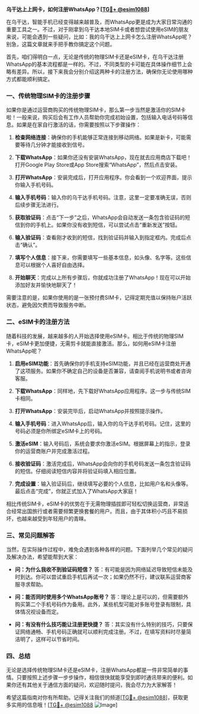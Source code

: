 **乌干达上上网卡，如何注册WhatsApp？[[TG💪+ @esim1088](https://t.me/s/esim1088)]**

在乌干达，智能手机已经变得越来越普及，而WhatsApp更是成为大家日常沟通的重要工具之一。不过，对于刚拿到乌干达本地SIM卡或者想尝试使用eSIM的朋友来说，可能会遇到一些疑问，比如：我的乌干达上上网卡怎么注册WhatsApp呢？别急，这篇文章就来手把手教你搞定这个问题。

首先，咱们得明白一点，无论是传统的物理SIM卡还是eSIM卡，在乌干达注册WhatsApp的基本流程都是一样的。不过，不同类型的卡可能在具体操作细节上会略有差异。所以，接下来我会分别介绍这两种卡的注册方法，确保你无论使用哪种方式都能顺利搞定。

### 一、传统物理SIM卡的注册步骤

如果你是通过运营商购买的传统物理SIM卡，那么第一步当然是激活你的SIM卡啦！一般来说，购买后会有工作人员帮助你完成初始设置，包括输入电话号码等信息。如果是在家自行激活的话，你需要按照以下步骤操作：

1. **检查网络连接**：确保你的手机能够正常连接到移动网络。如果是新卡，可能需要等待几分钟才能接收到信号。
   
2. **下载WhatsApp**：如果你还没有安装WhatsApp，现在就去应用商店下载吧！打开Google Play Store或App Store搜索“WhatsApp”，然后点击安装。

3. **打开WhatsApp**：安装完成后，打开应用程序。你会看到一个欢迎界面，提示你输入手机号码。

4. **输入手机号码**：输入你的乌干达手机号码。注意，这里一定要准确无误，否则后续步骤无法进行。

5. **获取验证码**：点击“下一步”之后，WhatsApp会自动发送一条包含验证码的短信到你的手机上。如果你没有收到短信，可以尝试点击“重新发送”按钮。

6. **输入验证码**：查看刚才收到的短信，找到验证码并输入到指定框内。完成后点击“确认”。

7. **填写个人信息**：接下来，你需要填写一些基本信息，如头像、名字等。这些信息可以根据个人喜好自由选择。

8. **开始聊天**：完成以上所有步骤后，你就成功注册了WhatsApp！现在可以开始添加好友并愉快地聊天了！

需要注意的是，如果你使用的是一张预付费SIM卡，记得定期充值以保持账户活跃状态，避免因欠费而导致服务中断。

### 二、eSIM卡的注册方法

随着科技的发展，越来越多的人开始选择使用eSIM卡。相比于传统的物理SIM卡，eSIM卡更加便捷，无需剪卡就能直接激活。那么，如何用eSIM卡注册WhatsApp呢？

1. **启用eSIM功能**：首先确保你的手机支持eSIM功能，并且已经在运营商处开通了这项服务。如果你不确定自己的设备是否兼容，请查阅手机说明书或者咨询客服。

2. **下载WhatsApp**：同样地，先下载好WhatsApp应用程序。这一步与传统SIM卡相同。

3. **打开WhatsApp**：安装完毕后，启动WhatsApp并按照提示操作。

4. **输入手机号码**：进入WhatsApp后，输入你的乌干达手机号码。记住，这里的号码必须是你所绑定eSIM卡上的号码。

5. **激活eSIM**：输入号码后，系统会要求你激活eSIM。根据屏幕上的指示，登录你的运营商账户并完成激活过程。

6. **接收验证码**：激活完成后，WhatsApp会向你的手机号码发送一条包含验证码的短信。仔细阅读短信内容并将验证码填入相应位置。

7. **完成设置**：输入验证码后，继续填写必要的个人信息，比如用户名和头像等。最后点击“完成”，你就正式加入了WhatsApp大家庭！

相比传统SIM卡，eSIM卡的优势在于无需物理插拔即可轻松切换运营商，非常适合经常出国旅行或者需要频繁更换套餐的用户。而且，由于其体积小巧且不易损坏，也越来越受到年轻用户的青睐。

### 三、常见问题解答

当然，在实际操作过程中，难免会遇到各种各样的问题。下面列举几个常见的疑问及解决办法，希望能帮到大家：

- **问：为什么我收不到验证码短信？**
  答：有可能是因为网络延迟导致短信未能及时到达。你可以尝试重启手机后再试一次；如果仍然不行，建议联系运营商客服寻求帮助。

- **问：能否同时使用多个WhatsApp账号？**
  答：理论上是可以的，但需要额外购买第二个手机号码作为备用。此外，某些机型可能对多账号登录有限制，具体情况视设备而定。

- **问：有没有什么技巧能让注册更快捷？**
  答：其实没有什么特别的技巧，只要保证网络通畅、手机号码正确就可以顺利完成注册。不过，在填写资料时尽量简洁明了，这样可以节省时间。

### 四、总结

无论是选择传统物理SIM卡还是eSIM卡，注册WhatsApp都是一件非常简单的事情。只要按照上述步骤一步步操作，相信很快就能享受到即时通讯带来的便利。如果你还有其他关于通信方面的疑问，欢迎随时提问，我会尽力为大家解答！

希望这篇指南对你有所帮助。记得关注我们的频道[[TG💪+ @esim1088](https://t.me/s/esim1088)]，获取更多实用的信息哦！[[TG💪+ @esim1088](https://t.me/s/esim1088) ![Image](https://i.postimg.cc/4NQfJmqS/Snipaste-2025-05-13-00-14-12.png)]